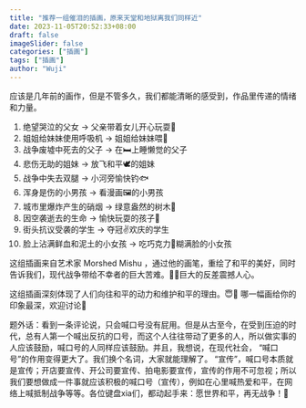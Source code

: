 ```yaml
---
title: "推荐一组催泪的插画，原来天堂和地狱离我们同样近"
date: 2023-11-05T20:52:33+08:00
draft: false
imageSlider: false
categories: ["插画"]
tags: ["插画"]
author: "Wuji"
---
```


应该是几年前的画作，但是不管多久，我们都能清晰的感受到，作品里传递的情绪和力量。

<!--more-->

1. 绝望哭泣的父女 → 父亲带着女儿开心玩耍🎈
2. 姐姐给妹妹使用呼吸机 → 姐姐给妹妹喂🍼
3. 战争废墟中死去的父子 → 在🛏️上睡懒觉的父子
4. 悲伤无助的姐妹 → 放飞和平🕊️的姐妹
5. 战争中失去双腿 → 小河旁愉快钓🐟
6. 浑身是伤的小男孩 → 看漫画🖼️的小男孩
7. 城市里爆炸产生的硝烟 → 绿意盎然的树木🌳
8. 因空袭逝去的生命 → 愉快玩耍的孩子👼
9. 街头抗议受袭的学生 → 夺冠✌️欢庆的学生
10. 脸上沾满鲜血和泥土的小女孩 → 吃巧克力🍫糊满脸的小女孩

这组插画来自艺术家 Morshed Mishu ，通过他的画笔，重绘了和平的美好，同时告诉我们，现代战争带给不幸者的巨大苦难。🤕💔巨大的反差震撼人心。

这组插画深刻体现了人们向往和平的动力和维护和平的理由。😇💪
哪一幅画给你的印象最深，欢迎讨论💬

题外话：看到一条评论说，只会喊口号没有屁用。但是从古至今，在受到压迫的时代，总有人第一个喊出反抗的口号，而这个人往往带动了更多的人，所以做实事的人应该鼓励，喊口号的人同样应该鼓励。并且，我想说，在现代社会， “喊口号”的作用变得更大了。我们换个名词，大家就能理解了。 “宣传”，喊口号本质就是宣传；开店要宣传、开公司要宣传、拍电影要宣传，宣传的作用不可忽视；所以我们要想做成一件事就应该积极的喊口号（宣传），例如在心里喊热爱和平，在网络上喊抵制战争等等。各位键盘xia们，都动起手来：愿世界和平，再无战争！🙏